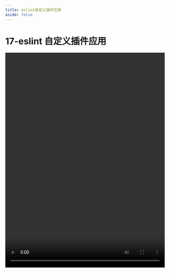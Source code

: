 ```yaml
---
title: eslint自定义插件应用
aside: false
---
```


# 17-eslint 自定义插件应用

<video autoplay src="http://qn.chinavanes.com/eslint/17-eslint自定义插件应用.mp4" controls controlsList="nodownload" width="100%" height="680"/>
